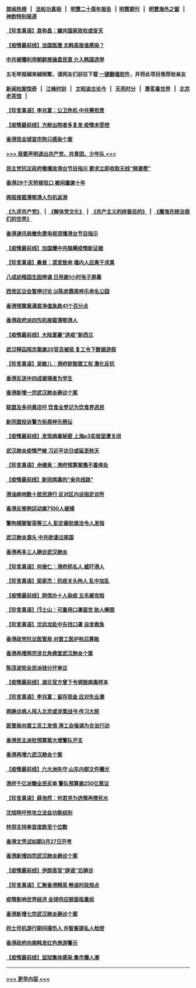 #### [禁闻热榜](热点新闻.md?=0)  &nbsp;&nbsp;|&nbsp;&nbsp; [法轮功真相](https://github.com/gfw-breaker/truth/blob/master/README.md?=0) &nbsp;&nbsp;|&nbsp;&nbsp; [明慧二十周年报告](https://github.com/gfw-breaker/mh-reports/blob/master/README.md?=0) &nbsp;&nbsp;|&nbsp;&nbsp;[明慧期刊](https://github.com/gfw-breaker/mh-qikan) &nbsp;&nbsp;|&nbsp;&nbsp; [明慧海外之窗](https://github.com/gfw-breaker/mh-news/blob/master/README.md?=0) &nbsp;&nbsp;|&nbsp;&nbsp; [神韵特别报道](https://github.com/gfw-breaker/mh-news/blob/master/shenyun.md?=0)
#### [【珍言真语】袁弥昌：媚共国家政权或变天](../pages/nsc415/n11923199.md?t=03081232) 
#### [【疫情最前线】法国医援 北韩高层谁感染？](../pages/nsc415/n11920850.md?t=03081232) 
#### [中共被曝利用朝鲜族操盘民意 介入韩国选举](../pages/nsc415/n11921006.md?t=03081232) 
#### 五毛举报越来越频繁，请网友们前往下载 [一键翻墙软件](https://github.com/gfw-breaker/ssr-accounts)，并将此项目推荐给亲友
#### [新闻拍案惊奇](https://github.com/gfw-breaker/banned-news/blob/master/pages/link4.md) &nbsp;&nbsp;|&nbsp;&nbsp; [江峰时刻](https://github.com/gfw-breaker/banned-news/blob/master/pages/link4.md) &nbsp;&nbsp;|&nbsp;&nbsp; [文昭谈古论今](https://github.com/gfw-breaker/banned-news/blob/master/pages/link4.md) &nbsp;&nbsp;|&nbsp;&nbsp; [天亮时分](https://github.com/gfw-breaker/banned-news/blob/master/pages/link4.md) &nbsp;&nbsp;|&nbsp;&nbsp; [萧茗看世界](https://github.com/gfw-breaker/banned-news/blob/master/pages/link4.md) &nbsp;&nbsp;|&nbsp;&nbsp; [北京老茶馆](https://github.com/gfw-breaker/banned-news/blob/master/pages/link4.md) &nbsp;&nbsp;|&nbsp;&nbsp; 
#### [【珍言真语】李兆富：公卫危机 中共需担责](../pages/nsc415/n11920422.md?t=03081232) 
#### [【疫情最前线】方舱出院者多复发 疫情未受控](../pages/nsc415/n11918637.md?t=03081232) 
#### [香港现全球首宗狗只感染个案](../pages/nsc415/n11918710.md?t=03081232) 
#### [>>> 我要声明退出共产党、共青团、少年队 <<<](https://github.com/begood0513/goodnews/blob/master/quit/letter.md) 
#### [民主党抗议政府撤播放港台节目指示 要求立即收取无线“频谱费”](../pages/nsc415/n11918681.md?t=03081232) 
#### [香港29个天桥接驳口 被闲置逾十年](../pages/nsc415/n11918654.md?t=03081232) 
#### [两班接载滞鄂港人包机返港](../pages/nsc415/n11915855.md?t=03081232) 
#### [《九评共产党》](https://github.com/begood0513/9ping.md/blob/master/README.md) &nbsp;|&nbsp; [《解体党文化》](../../../../jtdwh.md/blob/master/README.md)  &nbsp;|&nbsp; [《共产主义的终极目的》](../../../../gczydzjmd.md/blob/master/README.md) &nbsp;|&nbsp; [《魔鬼在统治我们的世界》](../../../../mgztzwmdsj.md/blob/master/README.md) 
#### [香港通讯局撤免费电视须播港台节目指示](../pages/nsc415/n11915831.md?t=03081232) 
#### [【疫情最前线】加国爆中共隐瞒疫情新证据](../pages/nsc415/n11915482.md?t=03081232) 
#### [【珍言真语】桑普：谎言致命 墙内人应勇于求真](../pages/nsc415/n11915169.md?t=03081232) 
#### [八成幼稚园生因停课 日用逾1小时电子屏幕](../pages/nsc415/n11913263.md?t=03081232) 
#### [西贡区议会暂停讨论 以陈彦霖周梓乐命名公园](../pages/nsc415/n11913248.md?t=03081232) 
#### [香港预算案满意净值急跌41个百分点](../pages/nsc415/n11913236.md?t=03081232) 
#### [香港政府派四包机接载滞鄂港人](../pages/nsc415/n11913211.md?t=03081232) 
#### [【疫情最前线】大陆富豪“逃疫”新西兰](../pages/nsc415/n11913160.md?t=03081232) 
#### [武汉释囚闯京案逾20官员被惩 复工令下数据造假](../pages/nsc415/n11912743.md?t=03081232) 
#### [【珍言真语】吴敏儿：港府欲毁罢工权 激化反抗](../pages/nsc415/n11912457.md?t=03081232) 
#### [香港反送中四成被捕者为学生](../pages/nsc415/n11910730.md?t=03081232) 
#### [香港新增一宗武汉肺炎确诊个案](../pages/nsc415/n11910724.md?t=03081232) 
#### [联盟及多间黄店吁 饮食业登记为饮食界选民](../pages/nsc415/n11910718.md?t=03081232) 
#### [新同盟投诉警方拆周梓乐祭坛](../pages/nsc415/n11910707.md?t=03081232) 
#### [【疫情最前线】发现病毒秘密 上海p3实验室遭关闭](../pages/nsc415/n11910640.md?t=03081232) 
#### [武汉肺炎疫情严峻 习近平访日或延至秋天](../pages/nsc415/n11910570.md?t=03081232) 
#### [【珍言真语】佘继泉：港府预算案搔不着痒处](../pages/nsc415/n11910011.md?t=03081232) 
#### [【疫情最前线】新冠病毒的“亲共线路”](../pages/nsc415/n11907734.md?t=03081232) 
#### [港油麻地数十居民游行 反对区内设指定诊所](../pages/nsc415/n11907900.md?t=03081232) 
#### [香港反修例运动逾7100人被捕](../pages/nsc415/n11907922.md?t=03081232) 
#### [警拘捕黎智英等三人 彭定康批做法令人发指](../pages/nsc415/n11907905.md?t=03081232) 
#### [武汉肺炎源头 中共欲诿过美国](../pages/nsc415/n11907665.md?t=03081232) 
#### [香港再多三人确诊武汉肺炎](../pages/nsc415/n11907846.md?t=03081232) 
#### [【珍言真语】何俊仁：港府抓名人 威吓港人](../pages/nsc415/n11907561.md?t=03081232) 
#### [【珍言真语】梁家杰：抗疫关头拘人 乱中加乱](../pages/nsc415/n11907444.md?t=03081232) 
#### [【疫情最前线】网信办十人染疫 五毛被攻陷](../pages/nsc415/n11903757.md?t=03081232) 
#### [【珍言真语】邝士山：可重用口罩面世 助人解困](../pages/nsc415/n11903875.md?t=03081232) 
#### [【珍言真语】沈运龙赴中东找口罩 自发救急](../pages/nsc415/n11903291.md?t=03081232) 
#### [香港政党抗议医管局 对罢工医护秋后算账](../pages/nsc415/n11901746.md?t=03081232) 
#### [香港再增两宗涉北角佛堂武汉肺炎个案](../pages/nsc415/n11901737.md?t=03081232) 
#### [陈茂波拒全民派钱分开审议](../pages/nsc415/n11901672.md?t=03081232) 
#### [【疫情最前线】湖北官方曾下令销毁病毒样本](../pages/nsc415/n11901518.md?t=03081232) 
#### [【珍言真语】李兆富：留存现金 应对失业潮](../pages/nsc415/n11901448.md?t=03081232) 
#### [两确诊病人闯入北京或涉栗战书 传习大怒](../pages/nsc415/n11901180.md?t=03081232) 
#### [医管局向罢工员工发信 港工会强调为合法行动](../pages/nsc415/n11898870.md?t=03081232) 
#### [香港民主派批预算案大增警队开支](../pages/nsc415/n11898813.md?t=03081232) 
#### [香港再增六武汉肺炎个案](../pages/nsc415/n11898843.md?t=03081232) 
#### [【疫情最前线】六大洲失守 山东内部文件曝光](../pages/nsc415/n11898455.md?t=03081232) 
#### [港府千亿派糖全民买单 警队预算逾250亿惹议](../pages/nsc415/n11898608.md?t=03081232) 
#### [【珍言真语】薛浩然：何君尧为选情再搅死水](../pages/nsc415/n11898269.md?t=03081232) 
#### [沈旭晖吁抢攻立法会功能组别](../pages/nsc415/n11896084.md?t=03081232) 
#### [林郑支持率首度跌至个位数](../pages/nsc415/n11896058.md?t=03081232) 
#### [香港文凭试如期3月27日开考](../pages/nsc415/n11896055.md?t=03081232) 
#### [香港新增四宗武汉肺炎确诊个案](../pages/nsc415/n11896040.md?t=03081232) 
#### [【疫情最前线】伊朗高官“辟谣”后确诊](../pages/nsc415/n11895902.md?t=03081232) 
#### [【珍言真语】汇聚香港精英 畅谈时政观点](../pages/nsc415/n11895733.md?t=03081232) 
#### [疫情影响世界经济 全球供应链面临重组](../pages/nsc415/n11895634.md?t=03081232) 
#### [香港新增七宗武汉肺炎确诊个案](../pages/nsc415/n11893498.md?t=03081232) 
#### [的士司机游行期间撞伤人 许智峯提私人检控](../pages/nsc415/n11893483.md?t=03081232) 
#### [香港政府向南韩发红色旅游警示](../pages/nsc415/n11893398.md?t=03081232) 
#### [【疫情最前线】监狱集体感染 集市爆人潮](../pages/nsc415/n11893181.md?t=03081232) 

----
#### [ >>> 更早内容 <<< ](../indexes/nsc415-earlier.md)
